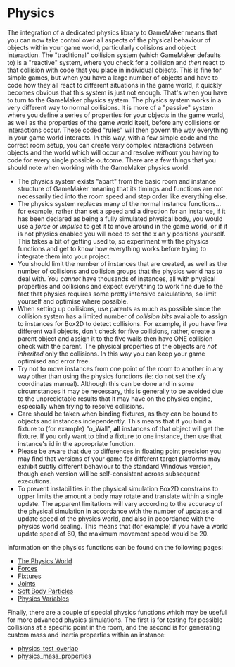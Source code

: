 # Physics

The integration of a dedicated physics library to GameMaker means that
you can now take control over all aspects of the physical behaviour of
objects within your game world, particularly collisions and object
interaction. The "traditional" collision system (which GameMaker
defaults to) is a "reactive" system, where you check for a collision and
*then* react to that collision with code that you place in individual
objects. This is fine for simple games, but when you have a large number
of objects and have to code how they all react to different situations
in the game world, it quickly becomes obvious that this system is just
not enough. That's when you have to turn to the GameMaker physics
system. The physics system works in a very different way to normal
collisions. It is more of a "passive" system where you define a series
of properties for your objects in the game world, as well as the
properties of the game world itself, before any collisions or
interactions occur. These coded "rules" will then govern the way
everything in your game world interacts. In this way, with a few simple
code and the correct room setup, you can create very complex
interactions between objects and the world which will occur and resolve
*without* you having to code for every single possible outcome. There
are a few things that you should note when working with the GameMaker
physics world:

-   The physics system exists "apart" from the basic room and instance
    structure of GameMaker meaning that its timings and functions are
    not necessarily tied into the room speed and step order like
    everything else.
-   The physics system replaces many of the normal instance functions...
    for example, rather than set a speed and a direction for an
    instance, if it has been declared as being a fully simulated
    physical body, you would use a *force* or *impulse* to get it to
    move around in the game world, or if it is not physics enabled you
    will need to set the x an y positions yourself. This takes a bit of
    getting used to, so experiment with the physics functions and get to
    know how everything works before trying to integrate them into your
    project.
-   You should limit the number of instances that are created, as well
    as the number of collisions and collision groups that the physics
    world has to deal with. You *cannot* have thousands of instances,
    all with physical properties and collisions and expect everything to
    work fine due to the fact that physics requires some pretty
    intensive calculations, so limit yourself and optimise where
    possible.
-   When setting up collisions, use parents as much as possible since
    the collision system has a limited number of *collision bits*
    available to assign to instances for Box2D to detect collisions. For
    example, if you have five different wall objects, don't check for
    five collisions, rather, create a parent object and assign it to the
    five walls then have ONE collision check with the parent. The
    physical properties of the objects are *not inherited* only the
    collisions. In this way you can keep your game optimised and error
    free.
-   Try not to move instances from one point of the room to another in
    any way other than using the physics functions (ie: do not set the
    x/y coordinates manual). Although this can be done and in some
    circumstances it may be necessary, this is generally to be avoided
    due to the unpredictable results that it may have on the physics
    engine, especially when trying to resolve collisions.
-   Care should be taken when binding fixtures, as they can be bound to
    objects and instances independently. This means that if you bind a
    fixture to (for example) "o_Wall", **all** instances of that object
    will get the fixture. If you only want to bind a fixture to one
    instance, then use that instance's id in the appropriate function.
-   Please be aware that due to differences in floating point precision
    you may find that versions of your game for different target
    platforms may exhibit subtly different behaviour to the standard
    Windows version, though each version will be self-consistent across
    subsequent executions.
-   To prevent instabilities in the physical simulation Box2D constrains
    to upper limits the amount a body may rotate and translate within a
    single update. The apparent limitations will vary according to the
    accuracy of the physical simulation in accordance with the number of
    updates and update speed of the physics world, and also in
    accordance with the physics world scaling. This means that (for
    example) if you have a world update speed of 60, the maximum
    movement speed would be 20.

Information on the physics functions can be found on the following
pages:

-   [The Physics World](The_Physics_World/The_Physics_World)
-   [Forces](Forces/Forces)
-   [Fixtures](Fixtures/Fixtures)
-   [Joints](Joints/Joints)
-   [Soft Body Particles](Soft_Body_Particles/Soft_Body_Particles)
-   [Physics Variables](Physics_Variables/Physics_Variables)

Finally, there are a couple of special physics functions which may be
useful for more advanced physics simulations. The first is for testing
for possible collisions at a specific point in the room, and the second
is for generating custom mass and inertia properties within an instance:

-   [physics_test_overlap](physics_test_overlap)
-   [physics_mass_properties](physics_mass_properties)
